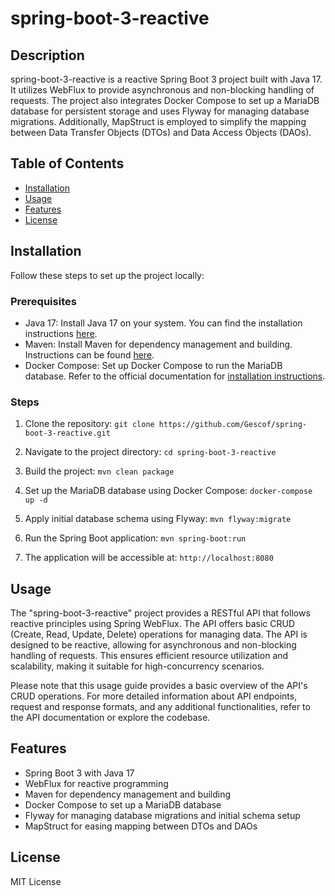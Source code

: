 # spring-boot-3-reactive

## Description
spring-boot-3-reactive is a reactive Spring Boot 3 project built with Java 17. It utilizes WebFlux to provide asynchronous and non-blocking handling of requests. The project also integrates Docker Compose to set up a MariaDB database for persistent storage and uses Flyway for managing database migrations. Additionally, MapStruct is employed to simplify the mapping between Data Transfer Objects (DTOs) and Data Access Objects (DAOs).

## Table of Contents
- [Installation](#installation)
- [Usage](#usage)
- [Features](#features)
- [License](#license)

## Installation
Follow these steps to set up the project locally:

### Prerequisites
- Java 17: Install Java 17 on your system. You can find the installation instructions [here](https://openjdk.java.net/projects/jdk/17/).
- Maven: Install Maven for dependency management and building. Instructions can be found [here](https://maven.apache.org/install.html).
- Docker Compose: Set up Docker Compose to run the MariaDB database. Refer to the official documentation for [installation instructions](https://docs.docker.com/compose/install/).

### Steps
1. Clone the repository:
`git clone https://github.com/Gescof/spring-boot-3-reactive.git`

2. Navigate to the project directory:
`cd spring-boot-3-reactive`

3. Build the project:
`mvn clean package`

4. Set up the MariaDB database using Docker Compose:
`docker-compose up -d`

5. Apply initial database schema using Flyway:
`mvn flyway:migrate`

6. Run the Spring Boot application:
`mvn spring-boot:run`

7. The application will be accessible at: 
`http://localhost:8080`

## Usage
The "spring-boot-3-reactive" project provides a RESTful API that follows reactive principles using Spring WebFlux. The API offers basic CRUD (Create, Read, Update, Delete) operations for managing data.
The API is designed to be reactive, allowing for asynchronous and non-blocking handling of requests. This ensures efficient resource utilization and scalability, making it suitable for high-concurrency scenarios.

Please note that this usage guide provides a basic overview of the API's CRUD operations. For more detailed information about API endpoints, request and response formats, and any additional functionalities, refer to the API documentation or explore the codebase.

## Features
- Spring Boot 3 with Java 17
- WebFlux for reactive programming
- Maven for dependency management and building
- Docker Compose to set up a MariaDB database
- Flyway for managing database migrations and initial schema setup
- MapStruct for easing mapping between DTOs and DAOs

## License
MIT License
